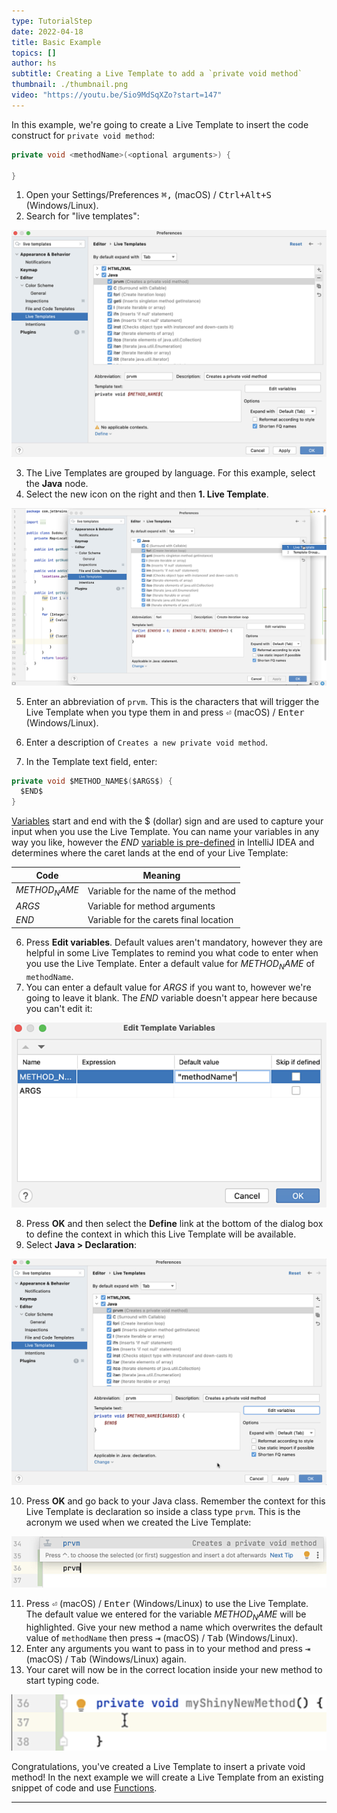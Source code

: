 ```yaml
---
type: TutorialStep
date: 2022-04-18
title: Basic Example
topics: []
author: hs
subtitle: Creating a Live Template to add a `private void method`
thumbnail: ./thumbnail.png
video: "https://youtu.be/Sio9MdSqXZo?start=147"
---
```


In this example, we're going to create a Live Template to insert the code construct for `private void method`:

```java
private void <methodName>(<optional arguments>) {

}
```

1. Open your Settings/Preferences <kbd>⌘,</kbd> (macOS) / <kbd>Ctrl+Alt+S</kbd> (Windows/Linux).
2. Search for "live templates":

![Settings and Preferences](settings-preferences.png)

3. The Live Templates are grouped by language. For this example, select the **Java** node.
4. Select the new icon on the right and then **1. Live Template**.

![New Live Template option](new-live-template.png)

5. Enter an abbreviation of `prvm`. This is the characters that will trigger the Live Template when you type them in and press <kbd>⏎</kbd> (macOS) / <kbd>Enter</kbd> (Windows/Linux).

6. Enter a description of `Creates a new private void method`.
7. In the Template text field, enter:

```java
private void $METHOD_NAME$($ARGS$) {
  $END$
}
```

[Variables](https://www.jetbrains.com/help/idea/template-variables.html) start and end with the $ (dollar) sign and are used to capture your input when you use the Live Template. You can name your variables in any way you like, however the $END$ [variable is pre-defined](https://www.jetbrains.com/help/idea/template-variables.html#pdtv) in IntelliJ IDEA and determines where the caret lands at the end of your Live Template:

| Code          | Meaning                                |
| ------------- | -------------------------------------- |
| $METHOD_NAME$ | Variable for the name of the method    |
| $ARGS$        | Variable for method arguments          |
| $END$         | Variable for the carets final location |

6. Press **Edit variables**. Default values aren't mandatory, however they are helpful in some Live Templates to remind you what code to enter when you use the Live Template. Enter a default value for $METHOD_NAME$ of `methodName`.
7. You can enter a default value for $ARGS$ if you want to, however we're going to leave it blank. The $END$ variable doesn't appear here because you can't edit it:

![Edit variables](edit-template-variables.png)

8. Press **OK** and then select the **Define** link at the bottom of the dialog box to define the context in which this Live Template will be available.
9. Select **Java > Declaration**:

![Code for basic live template example](basic-example.png)

10. Press **OK** and go back to your Java class. Remember the context for this Live Template is declaration so inside a class type `prvm`. This is the acronym we used when we created the Live Template:

![Invoking the private void method live template](prvm.png)

11. Press <kbd>⏎</kbd> (macOS) / <kbd>Enter</kbd> (Windows/Linux) to use the Live Template. The default value we entered for the variable $METHOD_NAME$ will be highlighted. Give your new method a name which overwrites the default value of `methodName` then press <kbd>⇥</kbd> (macOS) / <kbd>Tab</kbd> (Windows/Linux).
12. Enter any arguments you want to pass in to your method and press <kbd>⇥</kbd> (macOS) / <kbd>Tab</kbd> (Windows/Linux) again.
13. Your caret will now be in the correct location inside your new method to start typing code.

![Private void method declaration](private-void-method.png)

Congratulations, you've created a Live Template to insert a private void method! In the next example we will create a Live Template from an existing snippet of code and use [Functions](https://www.jetbrains.com/help/idea/template-variables.html#predefined_functions).

---
